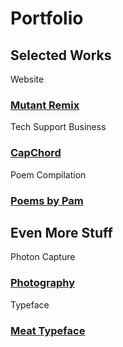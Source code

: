 <head>
    <title>Portfolio | Vale.Rocks</title>
    <meta property="og:title" content="Portfolio | Vale.Rocks"/>
    <meta name="description" content="The internet website of Declan Chidlow, known online as Vale. Within this digital domain, I document my thoughts, musings, and otherwise unhinged ramblings. I hope you stick around and find at least something intriguing here. I've put a lot of time into it. " />
    <meta property="og:description" content="The hippest site this side of MySpace." />
</head>

<h1 id="section">
    Portfolio
</h1>

## Selected Works

<div id="portfolio">

<div class="post">

Website
### [Mutant Remix](/portfolio/Mutant_Remix)
</div>
<div class="post">

Tech Support Business
### [CapChord](/portfolio/CapChord)
</div>
<div class="post">

Poem Compilation
### [Poems by Pam](/portfolio/poemsbypam)
</div>

</div> 

## Even More Stuff

<div id="portfolio">

<div class="post">

Photon Capture
### [Photography](/portfolio/Photography)
</div>
<div class="post">

Typeface
### [Meat Typeface](/portfolio/Meat_Typeface)
</div>

</div> 
